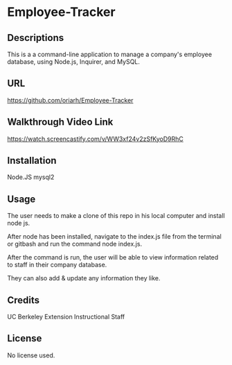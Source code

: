 # Employee-Tracker

## Descriptions 
This is a a command-line application to manage a company's employee database, using Node.js, Inquirer, and MySQL.

## URL
https://github.com/oriarh/Employee-Tracker

## Walkthrough Video Link
https://watch.screencastify.com/v/WW3xf24v2zSfKyoD9RhC

## Installation
Node.JS
mysql2

## Usage
The user needs to make a clone of this repo in his local computer and install node js.

After node has been installed, navigate to the index.js file from the terminal or gitbash and run the command node index.js.

After the command is run, the user will be able to view information related to staff in their company database.

They can also add & update any information they like.

## Credits
UC Berkeley Extension Instructional Staff <br>

## License
No license used.
